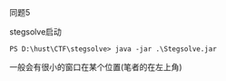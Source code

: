 同题5






stegsolve启动
```
PS D:\hust\CTF\stegsolve> java -jar .\Stegsolve.jar
```
一般会有很小的窗口在某个位置(笔者的在左上角)
